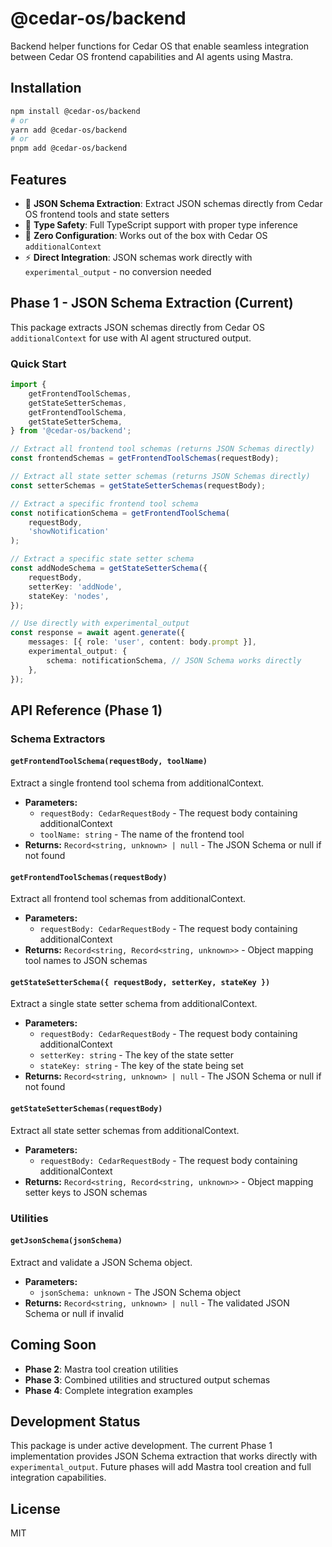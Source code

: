 # @cedar-os/backend

Backend helper functions for Cedar OS that enable seamless integration between Cedar OS frontend capabilities and AI agents using Mastra.

## Installation

```bash
npm install @cedar-os/backend
# or
yarn add @cedar-os/backend
# or
pnpm add @cedar-os/backend
```

## Features

- 🔄 **JSON Schema Extraction**: Extract JSON schemas directly from Cedar OS frontend tools and state setters
- 🎯 **Type Safety**: Full TypeScript support with proper type inference
- 🔧 **Zero Configuration**: Works out of the box with Cedar OS `additionalContext`
- ⚡ **Direct Integration**: JSON schemas work directly with `experimental_output` - no conversion needed

## Phase 1 - JSON Schema Extraction (Current)

This package extracts JSON schemas directly from Cedar OS `additionalContext` for use with AI agent structured output.

### Quick Start

```typescript
import {
	getFrontendToolSchemas,
	getStateSetterSchemas,
	getFrontendToolSchema,
	getStateSetterSchema,
} from '@cedar-os/backend';

// Extract all frontend tool schemas (returns JSON Schemas directly)
const frontendSchemas = getFrontendToolSchemas(requestBody);

// Extract all state setter schemas (returns JSON Schemas directly)
const setterSchemas = getStateSetterSchemas(requestBody);

// Extract a specific frontend tool schema
const notificationSchema = getFrontendToolSchema(
	requestBody,
	'showNotification'
);

// Extract a specific state setter schema
const addNodeSchema = getStateSetterSchema({
	requestBody,
	setterKey: 'addNode',
	stateKey: 'nodes',
});

// Use directly with experimental_output
const response = await agent.generate({
	messages: [{ role: 'user', content: body.prompt }],
	experimental_output: {
		schema: notificationSchema, // JSON Schema works directly
	},
});
```

## API Reference (Phase 1)

### Schema Extractors

#### `getFrontendToolSchema(requestBody, toolName)`

Extract a single frontend tool schema from additionalContext.

- **Parameters:**
  - `requestBody: CedarRequestBody` - The request body containing additionalContext
  - `toolName: string` - The name of the frontend tool
- **Returns:** `Record<string, unknown> | null` - The JSON Schema or null if not found

#### `getFrontendToolSchemas(requestBody)`

Extract all frontend tool schemas from additionalContext.

- **Parameters:**
  - `requestBody: CedarRequestBody` - The request body containing additionalContext
- **Returns:** `Record<string, Record<string, unknown>>` - Object mapping tool names to JSON schemas

#### `getStateSetterSchema({ requestBody, setterKey, stateKey })`

Extract a single state setter schema from additionalContext.

- **Parameters:**
  - `requestBody: CedarRequestBody` - The request body containing additionalContext
  - `setterKey: string` - The key of the state setter
  - `stateKey: string` - The key of the state being set
- **Returns:** `Record<string, unknown> | null` - The JSON Schema or null if not found

#### `getStateSetterSchemas(requestBody)`

Extract all state setter schemas from additionalContext.

- **Parameters:**
  - `requestBody: CedarRequestBody` - The request body containing additionalContext
- **Returns:** `Record<string, Record<string, unknown>>` - Object mapping setter keys to JSON schemas

### Utilities

#### `getJsonSchema(jsonSchema)`

Extract and validate a JSON Schema object.

- **Parameters:**
  - `jsonSchema: unknown` - The JSON Schema object
- **Returns:** `Record<string, unknown> | null` - The validated JSON Schema or null if invalid

## Coming Soon

- **Phase 2**: Mastra tool creation utilities
- **Phase 3**: Combined utilities and structured output schemas
- **Phase 4**: Complete integration examples

## Development Status

This package is under active development. The current Phase 1 implementation provides JSON Schema extraction that works directly with `experimental_output`. Future phases will add Mastra tool creation and full integration capabilities.

## License

MIT
